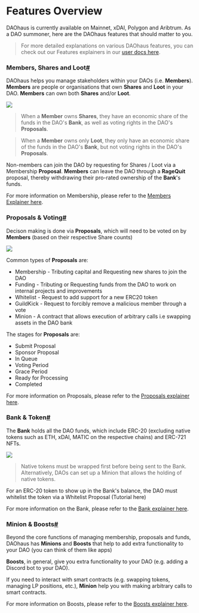 # Features Overview

DAOhaus is currently available on Mainnet, xDAI, Polygon and Aribtrum. As a DAO summoner, here are the DAOhaus features that should matter to you.

> For more detailed explanations on various DAOhaus features, you can check out our Features explainers in our [user docs here](https://daohaus.club/docs/users/membership).

### Members, Shares and Loot[#](https://daohaus.club/docs/handbook/summoners/summoners-daohaus-features#members-shares-and-loot) <a href="members-shares-and-loot" id="members-shares-and-loot"></a>

DAOhaus helps you manage stakeholders within your DAOs (i.e. **Members**). **Members** are people or organisations that own **Shares** and **Loot** in your DAO. **Members** can own both **Shares** and/or **Loot**.

![](https://daohaus.club/assets/images/ua_memberview-6a1d062eac0e1cd8c997748e28ef4cbc.png)

> When a **Member** owns **Shares**, they have an economic share of the funds in the DAO's **Bank**, as well as voting rights in the DAO's **Proposals**.

> When a **Member** owns only **Loot**, they only have an economic share of the funds in the DAO's **Bank**, but not voting rights in the DAO's **Proposals**.

Non-members can join the DAO by requesting for Shares / Loot via a Membership **Proposal**. **Members** can leave the DAO through a **RageQuit** proposal, thereby withdrawing their pro-rated ownership of the **Bank**'s funds.

For more information on Membership, please refer to the [Members Explainer here](https://daohaus.club/docs/users/membership).

### Proposals & Voting[#](https://daohaus.club/docs/handbook/summoners/summoners-daohaus-features#proposals--voting) <a href="proposals--voting" id="proposals--voting"></a>

Decison making is done via **Proposals**, which will need to be voted on by **Members** (based on their respective Share counts)

![](https://daohaus.club/assets/images/how\_\_proposals-f29ed4c8c4644af334408bb7800c6a51.png)

Common types of **Proposals** are:

* Membership - Tributing capital and Requesting new shares to join the DAO
* Funding - Tributing or Requesting funds from the DAO to work on internal projects and improvements
* Whitelist - Request to add support for a new ERC20 token
* GuildKick - Request to forcibly remove a malicious member through a vote
* Minion - A contract that allows execution of arbitrary calls i.e swapping assets in the DAO bank

The stages for **Proposals** are:

* Submit Proposal
* Sponsor Proposal
* In Queue
* Voting Period
* Grace Period
* Ready for Processing
* Completed

For more information on Proposals, please refer to the [Proposals explainer here](https://daohaus.club/docs/proposals).

### Bank & Token[#](https://daohaus.club/docs/handbook/summoners/summoners-daohaus-features#bank--token) <a href="bank--token" id="bank--token"></a>

The **Bank** holds all the DAO funds, which include ERC-20 (excluding native tokens such as ETH, xDAI, MATIC on the respective chains) and ERC-721 NFTs.

![](https://daohaus.club/assets/images/bank_screenshot-e4b311ca97b1e385b05b9fd906169a6c.png)

> Native tokens must be wrapped first before being sent to the Bank. Alternatively, DAOs can set up a Minion that allows the holding of native tokens.

For an ERC-20 token to show up in the Bank's balance, the DAO must whitelist the token via a Whitelist Proposal (Tutorial here)

For more information on the Bank, please refer to the [Bank explainer here](https://daohaus.club/docs/users/bank).

### Minion & Boosts[#](https://daohaus.club/docs/handbook/summoners/summoners-daohaus-features#minion--boosts) <a href="minion--boosts" id="minion--boosts"></a>

Beyond the core functions of managing membership, proposals and funds, DAOhaus has **Minions** and **Boosts** that help to add extra functionality to your DAO (you can think of them like apps)

**Boosts**, in general, give you extra functionality to your DAO (e.g. adding a Discord bot to your DAO).

If you need to interact with smart contracts (e.g. swapping tokens, managing LP positions, etc.), **Minion** help you with making arbitrary calls to smart contracts.

For more information on Boosts, please refer to the [Boosts explainer here](https://daohaus.club/docs/boosts).
